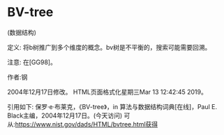 # BV-tree


(数据结构)



定义:
将b树推广到多个维度的概念。bv树是不平衡的，搜索可能需要回溯。



注意:
在[GG98]。


作者:钢







2004年12月17日修改。
HTML页面格式化星期三Mar 13 12:42:45 2019。



引用如下:
保罗·e·布莱克，《BV-tree》，in
算法与数据结构词典[在线]，Paul E. Black主编，2004年12月17日。(今天访问)
可从:https://www.nist.gov/dads/HTML/bvtree.html获得